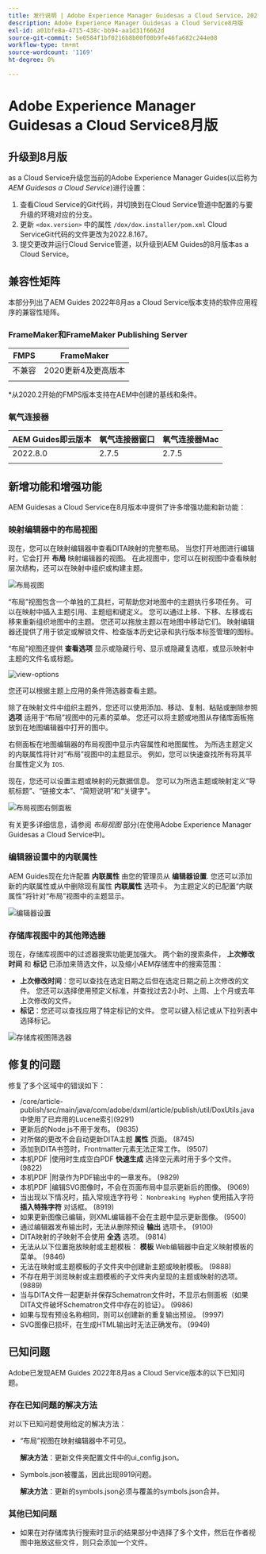 ```yaml
---
title: 发行说明 | Adobe Experience Manager Guidesas a Cloud Service，2022年8月版
description: Adobe Experience Manager Guidesas a Cloud Service8月版
exl-id: a01bfe8a-4715-438c-bb94-aa1d31f6662d
source-git-commit: 5e0584f1bf0216b8b00f00b9fe46fa682c244e08
workflow-type: tm+mt
source-wordcount: '1169'
ht-degree: 0%

---
```


# Adobe Experience Manager Guidesas a Cloud Service8月版

## 升级到8月版

as a Cloud Service升级您当前的Adobe Experience Manager Guides(以后称为 *AEM Guidesas a Cloud Service*)进行设置：
1. 查看Cloud Service的Git代码，并切换到在Cloud Service管道中配置的与要升级的环境对应的分支。
1. 更新 `<dox.version>` 中的属性 `/dox/dox.installer/pom.xml` Cloud ServiceGit代码的文件更改为2022.8.167。
1. 提交更改并运行Cloud Service管道，以升级到AEM Guides的8月版本as a Cloud Service。

## 兼容性矩阵

本部分列出了AEM Guides 2022年8月as a Cloud Service版本支持的软件应用程序的兼容性矩阵。

### FrameMaker和FrameMaker Publishing Server

| FMPS | FrameMaker |
| --- | --- |
| 不兼容 | 2020更新4及更高版本 |
| | |

*从2020.2开始的FMPS版本支持在AEM中创建的基线和条件。

### 氧气连接器

| AEM Guides即云版本 | 氧气连接器窗口 | 氧气连接器Mac |
| --- | --- | --- |
| 2022.8.0 | 2.7.5 | 2.7.5 |
|  |  |  |


## 新增功能和增强功能

AEM Guidesas a Cloud Service在8月版本中提供了许多增强功能和新功能：

### 映射编辑器中的布局视图

现在，您可以在映射编辑器中查看DITA映射的完整布局。 当您打开地图进行编辑时，它会打开 **布局** 映射编辑器的视图。 在此视图中，您可以在树视图中查看映射层次结构，还可以在映射中组织或构建主题。

![布局视图](assets/layout-view-map.png)

“布局”视图包含一个单独的工具栏，可帮助您对地图中的主题执行多项任务。
可以在映射中插入主题引用、主题组和键定义。 您可以通过上移、下移、左移或右移来重新组织地图中的主题。 您还可以拖放主题以在地图中移动它们。 映射编辑器还提供了用于锁定或解锁文件、检查版本历史记录和执行版本标签管理的图标。


“布局”视图还提供 **查看选项** 显示或隐藏行号、显示或隐藏复选框，或显示映射中主题的文件名或标题。


![view-options](assets/view-options.png)

您还可以根据主题上应用的条件筛选器查看主题。

除了在映射文件中组织主题外，您还可以使用添加、移动、复制、粘贴或删除参照 **选项** 适用于“布局”视图中的元素的菜单。 您还可以将主题或地图从存储库面板拖放到在地图编辑器中打开的图中。

右侧面板在地图编辑器的布局视图中显示内容属性和地图属性。 为所选主题定义的内联属性将针对“布局”视图中的主题显示。 例如，您可以快速查找所有将其平台属性定义为 `IOS`.

现在，您还可以设置主题或映射的元数据信息。 您可以为所选主题或映射定义“导航标题”、“链接文本”、“简短说明”和“关键字”。

![布局视图右侧面板](assets/layout-inline-attributes.png)

有关更多详细信息，请参阅 *布局视图* 部分(在使用Adobe Experience Manager Guidesas a Cloud Service中)。

### 编辑器设置中的内联属性

AEM Guides现在允许配置 **内联属性** 由您的管理员从 **编辑器设置**. 您还可以添加新的内联属性或从中删除现有属性 **内联属性** 选项卡。
为主题定义的已配置“内联属性”将针对“布局”视图中的主题显示。

![编辑器设置](assets/editor-settings-inline-attributes.png)


### 存储库视图中的其他筛选器

现在，存储库视图中的过滤器搜索功能更加强大。 两个新的搜索条件， **上次修改时间** 和 **标记** 已添加来筛选文件，以及缩小AEM存储库中的搜索范围：
* **上次修改时间**：您可以查找在选定日期之后但在选定日期之前上次修改的文件。 您还可以选择使用预定义标准，并查找过去2小时、上周、上个月或去年上次修改的文件。
* **标记**：您还可以查找应用了特定标记的文件。 您可以键入标记或从下拉列表中选择标记。

![存储库视图筛选器](assets/repo-filter-search.png)


## 修复的问题

修复了多个区域中的错误如下：

* /core/article-publish/src/main/java/com/adobe/dxml/article/publish/util/DoxUtils.java中使用了已弃用的Lucene索引(9291)
* 更新后的Node.js不用于发布。 (9835)
* 对所做的更改不会自动更新DITA主题 **属性** 页面。 (8745)
* 添加到DITA书签时，Frontmatter元素无法正常工作。 (9507)
* 本机PDF |使用时生成空白PDF **快速生成** 选择空元素时用于多个文件。 (9822)
* 本机PDF |附录作为PDF输出中的一章发布。 (9829)
* 本机PDF |编辑SVG图像时，不会在页面布局中显示更新后的图像。 (9069)
* 当出现以下情况时，插入常规连字符号： `Nonbreaking Hyphen` 使用插入字符 **插入特殊字符** 对话框。 (8919)
* 如果更新图像已编辑，则XML编辑器不会在主题中显示更新图像。 (9500)
* 通过编辑器发布输出时，无法从删除预设 **输出** 选项卡。 (9100)
* DITA映射的子映射不会使用 **全选** 选项。 (9814)
* 无法从以下位置拖放映射或主题模板： **模板** Web编辑器中自定义映射模板的菜单。 (9846)
* 无法在映射或主题模板的子文件夹中创建新主题或映射模板。 (9888)
* 不存在用于浏览映射或主题模板的子文件夹内呈现的主题或映射的选项。 (9889)
* 当与DITA文件一起更新并保存Schematron文件时，不显示右侧面板（如果DITA文件破坏Schematron文件中存在的验证）。 (9986)
* 如果与现有预设名称相同，则可以创建新的重复输出预设。 (9997)
* SVG图像已损坏，在生成HTML输出时无法正确发布。 (9949)


## 已知问题

Adobe已发现AEM Guides 2022年8月as a Cloud Service版本的以下已知问题。

### 存在已知问题的解决方法

对以下已知问题使用给定的解决方法：

* “布局”视图在映射编辑器中不可见。

  **解决方法**：更新文件夹配置文件中的ui_config.json。

* Symbols.json被覆盖，因此出现8919问题。

  **解决方法**：更新的symbols.json必须与覆盖的symbols.json合并。

### 其他已知问题

* 如果在对存储库执行搜索时显示的结果部分中选择了多个文件，然后在作者视图中拖放这些文件，则只会添加一个文件。
